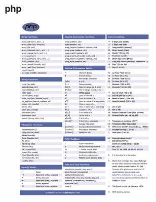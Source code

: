 # php

<figure><img src="../.gitbook/assets/image (82).png" alt=""><figcaption></figcaption></figure>
